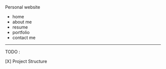 Personal website 

* home
* about me
* resume
* portfolio
* contact me

***

TODO :

[X] Project Structure


